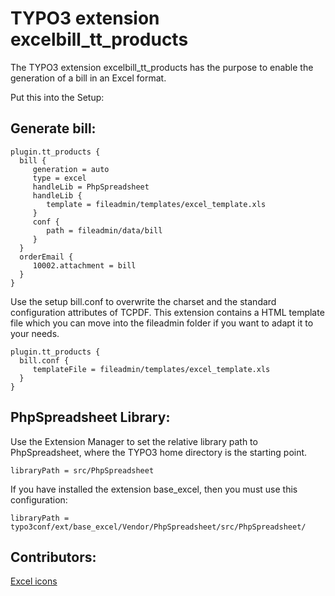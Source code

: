 


# TYPO3 extension  excelbill_tt_products 

The TYPO3 extension  excelbill_tt_products  has the purpose to enable the generation of a bill in an Excel format.

Put this into the Setup:

## Generate bill:

```
plugin.tt_products {
  bill {
     generation = auto
     type = excel
     handleLib = PhpSpreadsheet
     handleLib {
        template = fileadmin/templates/excel_template.xls
     }
     conf {
        path = fileadmin/data/bill
     }
  }
  orderEmail {
     10002.attachment = bill
  }
}
```

Use the setup bill.conf to overwrite the charset and the standard configuration attributes of TCPDF.
This extension contains a HTML template file which you can move into the fileadmin folder if you want to adapt it to your needs.


```
plugin.tt_products {
  bill.conf {
     templateFile = fileadmin/templates/excel_template.xls
  }
}
```


## PhpSpreadsheet Library:

Use the Extension Manager to set the relative library path to PhpSpreadsheet, where the TYPO3 home directory is the starting point.

```
libraryPath = src/PhpSpreadsheet
```

If you have installed the extension base_excel, then you must use this configuration:

```
libraryPath = typo3conf/ext/base_excel/Vendor/PhpSpreadsheet/src/PhpSpreadsheet/
```


## Contributors:

[Excel icons](https://icon-icons.com/de/symbol/Excel-2010-excel/23622)



